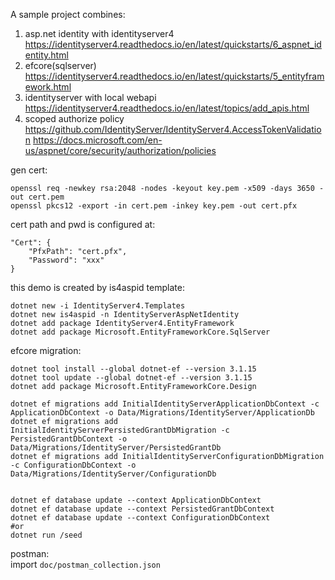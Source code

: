 A sample project combines:

1. asp.net identity with identityserver4 https://identityserver4.readthedocs.io/en/latest/quickstarts/6_aspnet_identity.html
2. efcore(sqlserver) https://identityserver4.readthedocs.io/en/latest/quickstarts/5_entityframework.html
3. identityserver with local webapi  https://identityserver4.readthedocs.io/en/latest/topics/add_apis.html
4.  scoped authorize policy https://github.com/IdentityServer/IdentityServer4.AccessTokenValidation  https://docs.microsoft.com/en-us/aspnet/core/security/authorization/policies

gen cert:

```
openssl req -newkey rsa:2048 -nodes -keyout key.pem -x509 -days 3650 -out cert.pem
openssl pkcs12 -export -in cert.pem -inkey key.pem -out cert.pfx
```

cert path and pwd is configured at:

```
"Cert": {
    "PfxPath": "cert.pfx",
    "Password": "xxx"
}
```

this demo is created by is4aspid template:

```
dotnet new -i IdentityServer4.Templates
dotnet new is4aspid -n IdentityServerAspNetIdentity
dotnet add package IdentityServer4.EntityFramework
dotnet add package Microsoft.EntityFrameworkCore.SqlServer
```

efcore migration:

```
dotnet tool install --global dotnet-ef --version 3.1.15
dotnet tool update --global dotnet-ef --version 3.1.15
dotnet add package Microsoft.EntityFrameworkCore.Design

dotnet ef migrations add InitialIdentityServerApplicationDbContext -c ApplicationDbContext -o Data/Migrations/IdentityServer/ApplicationDb
dotnet ef migrations add InitialIdentityServerPersistedGrantDbMigration -c PersistedGrantDbContext -o Data/Migrations/IdentityServer/PersistedGrantDb
dotnet ef migrations add InitialIdentityServerConfigurationDbMigration -c ConfigurationDbContext -o Data/Migrations/IdentityServer/ConfigurationDb


dotnet ef database update --context ApplicationDbContext
dotnet ef database update --context PersistedGrantDbContext
dotnet ef database update --context ConfigurationDbContext
#or
dotnet run /seed
```

postman:  
import  `doc/postman_collection.json`

